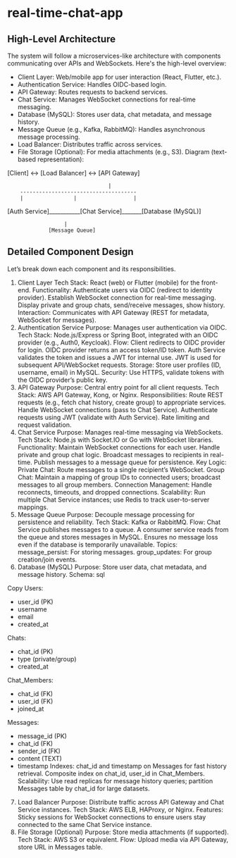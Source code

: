 # real-time-chat-app

## High-Level Architecture
The system will follow a microservices-like architecture with components communicating over APIs and WebSockets. Here's the high-level overview:

- Client Layer: Web/mobile app for user interaction (React, Flutter, etc.).
- Authentication Service: Handles OIDC-based login.
- API Gateway: Routes requests to backend services.
- Chat Service: Manages WebSocket connections for real-time messaging.
- Database (MySQL): Stores user data, chat metadata, and message history.
- Message Queue (e.g., Kafka, RabbitMQ): Handles asynchronous message processing.
- Load Balancer: Distributes traffic across services.
- File Storage (Optional): For media attachments (e.g., S3).
Diagram (text-based representation):



[Client] <-> [Load Balancer] <-> [API Gateway]

                                    |
        -------------------------------------
        |                |                  |
[Auth Service]___________[Chat Service]_______[Database (MySQL)]

                      |
                 [Message Queue]


## Detailed Component Design
Let’s break down each component and its responsibilities.

1. Client Layer
Tech Stack: React (web) or Flutter (mobile) for the front-end.
Functionality:
Authenticate users via OIDC (redirect to identity provider).
Establish WebSocket connection for real-time messaging.
Display private and group chats, send/receive messages, show history.
Interaction: Communicates with API Gateway (REST for metadata, WebSocket for messages).
2. Authentication Service
Purpose: Manages user authentication via OIDC.
Tech Stack: Node.js/Express or Spring Boot, integrated with an OIDC provider (e.g., Auth0, Keycloak).
Flow:
Client redirects to OIDC provider for login.
OIDC provider returns an access token/ID token.
Auth Service validates the token and issues a JWT for internal use.
JWT is used for subsequent API/WebSocket requests.
Storage: Store user profiles (ID, username, email) in MySQL.
Security: Use HTTPS, validate tokens with the OIDC provider’s public key.
3. API Gateway
Purpose: Central entry point for all client requests.
Tech Stack: AWS API Gateway, Kong, or Nginx.
Responsibilities:
Route REST requests (e.g., fetch chat history, create group) to appropriate services.
Handle WebSocket connections (pass to Chat Service).
Authenticate requests using JWT (validate with Auth Service).
Rate limiting and request validation.
4. Chat Service
Purpose: Manages real-time messaging via WebSockets.
Tech Stack: Node.js with Socket.IO or Go with WebSocket libraries.
Functionality:
Maintain WebSocket connections for each user.
Handle private and group chat logic.
Broadcast messages to recipients in real-time.
Publish messages to a message queue for persistence.
Key Logic:
Private Chat: Route messages to a single recipient’s WebSocket.
Group Chat: Maintain a mapping of group IDs to connected users; broadcast messages to all group members.
Connection Management: Handle reconnects, timeouts, and dropped connections.
Scalability: Run multiple Chat Service instances; use Redis to track user-to-server mappings.
5. Message Queue
Purpose: Decouple message processing for persistence and reliability.
Tech Stack: Kafka or RabbitMQ.
Flow:
Chat Service publishes messages to a queue.
A consumer service reads from the queue and stores messages in MySQL.
Ensures no message loss even if the database is temporarily unavailable.
Topics:
message_persist: For storing messages.
group_updates: For group creation/join events.
6. Database (MySQL)
Purpose: Store user data, chat metadata, and message history.
Schema:
sql

Copy
Users:
- user_id (PK)
- username
- email
- created_at

Chats:
- chat_id (PK)
- type (private/group)
- created_at

Chat_Members:
- chat_id (FK)
- user_id (FK)
- joined_at

Messages:
- message_id (PK)
- chat_id (FK)
- sender_id (FK)
- content (TEXT)
- timestamp
Indexes:
chat_id and timestamp on Messages for fast history retrieval.
Composite index on chat_id, user_id in Chat_Members.
Scalability: Use read replicas for message history queries; partition Messages table by chat_id for large datasets.
7. Load Balancer
Purpose: Distribute traffic across API Gateway and Chat Service instances.
Tech Stack: AWS ELB, HAProxy, or Nginx.
Features: Sticky sessions for WebSocket connections to ensure users stay connected to the same Chat Service instance.
8. File Storage (Optional)
Purpose: Store media attachments (if supported).
Tech Stack: AWS S3 or equivalent.
Flow: Upload media via API Gateway, store URL in Messages table.